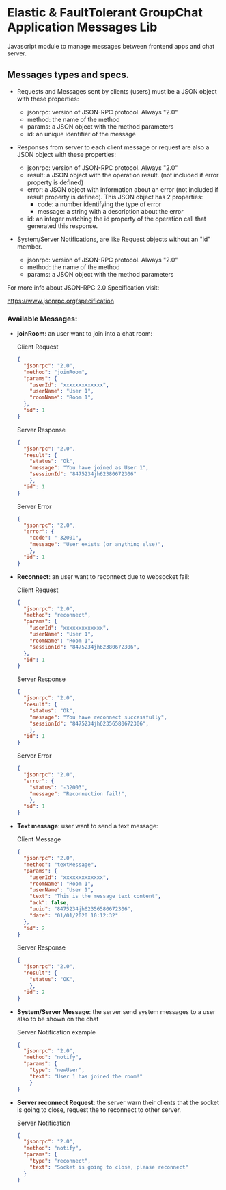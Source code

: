 # Elastic & FaultTolerant GroupChat Application Messages Lib

Javascript module to manage messages between frontend apps and chat server. 

## Messages types and specs. <a name="messages"></a>

* Requests and Messages sent by clients (users) must be a JSON object with these properties:

    * jsonrpc: version of JSON-RPC protocol. Always "2.0"
    * method: the name of the method
    * params: a JSON object with the method parameters
    * id: an unique identifier of the message

* Responses from server to each client message or request are also a JSON object with these properties:

    * jsonrpc: version of JSON-RPC protocol. Always "2.0"
    * result: a JSON object with the operation result. (not included if error property is defined)
    * error: a JSON object with information about an error (not included if result property is defined). This JSON object has 2 properties:
        * code: a number identifying the type of error
        * message: a string with a description about the error
    * id: an integer matching the id property of the operation call that generated this response. 

* System/Server Notifications, are like Request objects without an "id" member.

    * jsonrpc: version of JSON-RPC protocol. Always "2.0"
    * method: the name of the method
    * params: a JSON object with the method parameters

For more info about JSON-RPC 2.0 Specification visit:

https://www.jsonrpc.org/specification


### Available Messages:

* **joinRoom**: an user want to join into a chat room:

  Client Request

  ```json
  {
    "jsonrpc": "2.0",
    "method": "joinRoom",
    "params": {
      "userId": "xxxxxxxxxxxxx",
      "userName": "User 1",
      "roomName": "Room 1",
    },
    "id": 1
  }
  ```

  Server Response

  ```json
  {
    "jsonrpc": "2.0",
    "result": {
      "status": "Ok",
      "message": "You have joined as User 1",
      "sessionId": "8475234jh62380672306"
      },
    "id": 1
  }
  ```

  Server Error

  ```json
  {
    "jsonrpc": "2.0",
    "error": {
      "code": "-32001",
      "message": "User exists (or anything else)",
      },
    "id": 1
  }
  ```

* **Reconnect**: an user want to reconnect due to websocket fail:

  Client Request

  ```json
  {
    "jsonrpc": "2.0",
    "method": "reconnect",
    "params": {
      "userId": "xxxxxxxxxxxxx",
      "userName": "User 1",
      "roomName": "Room 1",
      "sessionId": "8475234jh62380672306",
    },
    "id": 1
  }
  ```

  Server Response

  ```json
  {
    "jsonrpc": "2.0",
    "result": {
      "status": "Ok",
      "message": "You have reconnect successfully",
      "sessionId": "8475234jh62356580672306",
      },
    "id": 1
  }
  ```

  Server Error

  ```json
  {
    "jsonrpc": "2.0",
    "error": {
      "status": "-32003",
      "message": "Reconnection fail!",
      },
    "id": 1
  }
  ```

* **Text message**: user want to send a text message:

  Client Message

  ```json
  {
    "jsonrpc": "2.0",
    "method": "textMessage",
    "params": {
      "userId": "xxxxxxxxxxxxx",
      "roomName": "Room 1",
      "userName": "User 1",
      "text": "This is the message text content",
      "ack": false,
      "uuid": "8475234jh62356580672306",
      "date": "01/01/2020 10:12:32"
    },
    "id": 2
  }
  ```

  Server Response

  ```json
  {
    "jsonrpc": "2.0",
    "result": {
      "status": "OK",
      },
    "id": 2
  }
  ```

* **System/Server Message**: the server send system messages to a user also to be shown on the chat

  Server Notification example

  ```json
  {
    "jsonrpc": "2.0",
    "method": "notify",
    "params": {
      "type": "newUser",
      "text": "User 1 has joined the room!"
      }
  }
  ```

* **Server reconnect Request**: the server warn their clients that the socket is going to close, request the to reconnect to other server.

  Server Notification

  ```json
  {
    "jsonrpc": "2.0",
    "method": "notify",
    "params": {
      "type": "reconnect",
      "text": "Socket is going to close, please reconnect"
    }
  }
  ```

